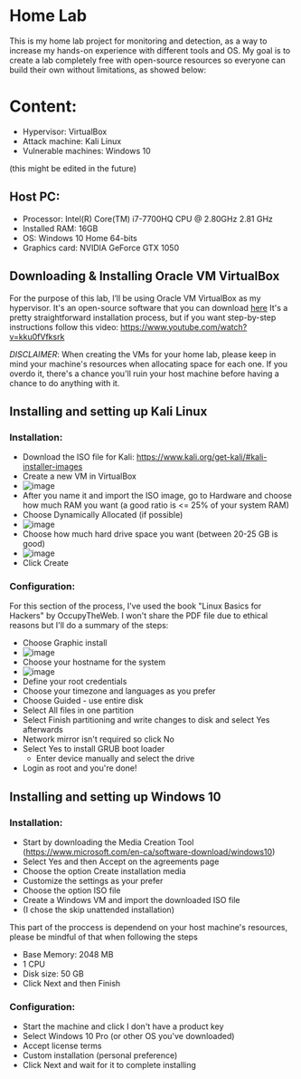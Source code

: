 # Home Lab

This is my home lab project for monitoring and detection, as a way to increase my hands-on experience with different tools and OS.
My goal is to create a lab completely free with open-source resources so everyone can build their own without limitations, as showed below:

# Content:
- Hypervisor: VirtualBox
- Attack machine: Kali Linux
- Vulnerable machines: Windows 10

(this might be edited in the future)



## Host PC:
- Processor: Intel(R) Core(TM) i7-7700HQ CPU @ 2.80GHz   2.81 GHz
- Installed RAM: 16GB
- OS: Windows 10 Home 64-bits
- Graphics card: NVIDIA GeForce GTX 1050




## Downloading & Installing Oracle VM VirtualBox

For the purpose of this lab, I’ll be using Oracle VM VirtualBox as my hypervisor. It's an open-source software that you can download [here](https://www.virtualbox.org/)
It's a pretty straightforward installation process, but if you want step-by-step instructions follow this video: https://www.youtube.com/watch?v=kku0fVfksrk

*DISCLAIMER*: When creating the VMs for your home lab, please keep in mind your machine's resources when allocating space for each one. If you overdo it, there's a chance you'll ruin your host machine before having a chance to do anything with it.



## Installing and setting up Kali Linux

### Installation:
- Download the ISO file for Kali: https://www.kali.org/get-kali/#kali-installer-images
- Create a new VM in VirtualBox
- ![image](https://github.com/user-attachments/assets/9bb20ebc-70cf-4aaf-ba44-3803068480cc)
- After you name it and import the ISO image, go to Hardware and choose how much RAM you want (a good ratio is <= 25% of your system RAM)
- Choose Dynamically Allocated (if possible)
- ![image](https://github.com/user-attachments/assets/c8477aa4-bf87-46c3-8390-d2f4ca7b1bbe)
- Choose how much hard drive space you want (between 20-25 GB is good)
- ![image](https://github.com/user-attachments/assets/34294623-71fc-42ba-8602-14acab85dd8f)
- Click Create


### Configuration:

For this section of the process, I've used the book "Linux Basics for Hackers" by OccupyTheWeb. I won't share the PDF file due to ethical reasons but I'll do a summary of the steps:
- Choose Graphic install
- ![image](https://github.com/user-attachments/assets/c06f0c14-804e-43b8-9104-90dde19d6577)
- Choose your hostname for the system
- ![image](https://github.com/user-attachments/assets/369f67ac-959b-45b4-bb76-9fcb040737cb)
- Define your root credentials
- Choose your timezone and languages as you prefer
- Choose Guided - use entire disk
- Select All files in one partition
- Select Finish partitioning and write changes to disk and select Yes afterwards
- Network mirror isn't required so click No
- Select Yes to install GRUB boot loader
  - Enter device manually and select the drive
- Login as root and you're done!





## Installing and setting up Windows 10

### Installation:
- Start by downloading the Media Creation Tool (https://www.microsoft.com/en-ca/software-download/windows10)
- Select Yes and then Accept on the agreements page
- Choose the option Create installation media
- Customize the settings as your prefer
- Choose the option ISO file
- Create a Windows VM and import the downloaded ISO file
- (I chose the skip unattended installation)

This part of the proccess is dependend on your host machine's resources, please be mindful of that when following the steps

- Base Memory: 2048 MB
- 1 CPU
- Disk size: 50 GB
- Click Next and then Finish


### Configuration:
- Start the machine and click I don't have a product key
- Select Windows 10 Pro (or other OS you've downloaded)
- Accept license terms
- Custom installation (personal preference)
- Click Next and wait for it to complete installing
